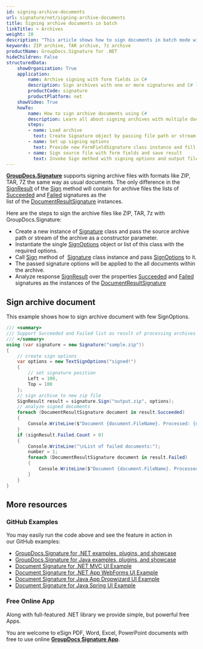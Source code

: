 ```yaml
---
id: signing-archive-documents
url: signature/net/signing-archive-documents
title: Signing archive documents in batch
linkTitle: ✎ Archives
weight: 20
description: "This article shows how to sign documents in batch mode within the archive files with one or multiple electronic signatures"
keywords: ZIP archive, TAR archive, 7z archive
productName: GroupDocs.Signature for .NET
hideChildren: False
structuredData:
    showOrganization: True
    application:    
        name: Archive signing with form fields in C#    
        description: Sign archives with one or more signatures and C# language by GroupDocs.Signature for .NET APIs
        productCode: signature
        productPlatform: net 
    showVideo: True
    howTo:
        name: How to sign archive documents using C# 
        description: Learn all about signing archives with multiple documents in C#
        steps:
        - name: Load archive 
          text: Create Signature object by passing file path or stream as a constructor parameter.
        - name: Set up signing options 
          text: Provide new FormFieldSignature class instance and fill all demanded data.
        - name: Sign source file with form fields and save result 
          text: Invoke Sign method with signing options and output file path or stream.
---
```

[**GroupDocs.Signature**](https://products.groupdocs.com/signature/net) supports signing archive files with formats like ZIP, TAR, 7Z the same way as usual documents. The only difference in the [SignResult](https://reference.groupdocs.com/signature/net/groupdocs.signature.domain/signresult/) of the [Sign](https://reference.groupdocs.com/signature/net/groupdocs.signature/signature/sign/) method will contain for archive files the lists of [Succeeded](https://reference.groupdocs.com/signature/net/groupdocs.signature.domain/signresult/succeeded) and [Failed](https://reference.groupdocs.com/signature/net/groupdocs.signature.domain/signresult/failed) signatures as the  
list of the [DocumentResultSignature](https://reference.groupdocs.com/signature/net/groupdocs.signature.domain/documentresultsignature/) instances.

Here are the steps to sign the archive files like ZIP, TAR, 7z with GroupDocs.Signature:

* Create a new instance of [Signature](https://reference.groupdocs.com/signature/net/groupdocs.signature/signature) class and pass the source archive path or stream of the archive as a constructor parameter.
* Instantiate the single [SignOptions](https://reference.groupdocs.com/signature/net/groupdocs.signature.options/signoptions) object or list of this class with the required options.
* Call [Sign](https://reference.groupdocs.com/signature/net/groupdocs.signature/signature/sign/) method of  [Signature](https://reference.groupdocs.com/signature/net/groupdocs.signature/signature) class instance and pass [SignOptions](https://reference.groupdocs.com/signature/net/groupdocs.signature.options/signoptions) to it.
* The passed signature options will be applied to the all documents within the archive.
* Analyze response [SignResult](https://reference.groupdocs.com/signature/net/groupdocs.signature.domain/signresult/) over the properties [Succeeded](https://reference.groupdocs.com/signature/net/groupdocs.signature.domain/signresult/succeeded) and [Failed](https://reference.groupdocs.com/signature/net/groupdocs.signature.domain/signresult/failed) signatures as the instances of the [DocumentResultSignature](https://reference.groupdocs.com/signature/net/groupdocs.signature.domain/documentresultsignature/)

## Sign archive document

This example shows how to sign archive document with few SignOptions.

```csharp
/// <summary>
/// Support Succeeded and Failed list as result of processing archives
/// </summary>
using (var signature = new Signature("sample.zip"))
{
    // create sign options
    var options = new TextSignOptions("signed!")
    {
        // set signature position
        Left = 100,
        Top = 100
    };
    // sign archive to new zip file
    SignResult result = signature.Sign("output.zip", options);
    // analyze signed documents
    foreach (DocumentResultSignature document in result.Succeeded)
    {
        Console.WriteLine($"Document {document.FileName}. Processed: {document.ProcessingTime}, mls");
    }
    if (signResult.Failed.Count > 0)
    {
        Console.WriteLine("\nList of failed documents:");
        number = 1;
        foreach (DocumentResultSignature document in result.Failed)
        {
            Console.WriteLine($"Document {document.FileName}. Processed: {document.ProcessingTime}, mls");
        }
    }
}
```

## More resources

### GitHub Examples

You may easily run the code above and see the feature in action in our GitHub examples:

* [GroupDocs.Signature for .NET examples, plugins, and showcase](https://github.com/groupdocs-signature/GroupDocs.Signature-for-.NET)
* [GroupDocs.Signature for Java examples, plugins, and showcase](https://github.com/groupdocs-signature/GroupDocs.Signature-for-Java)
* [Document Signature for .NET MVC UI Example](https://github.com/groupdocs-signature/GroupDocs.Signature-for-.NET-MVC)
* [Document Signature for .NET App WebForms UI Example](https://github.com/groupdocs-signature/GroupDocs.Signature-for-.NET-WebForms)
* [Document Signature for Java App Dropwizard UI Example](https://github.com/groupdocs-signature/GroupDocs.Signature-for-Java-Dropwizard)
* [Document Signature for Java Spring UI Example](https://github.com/groupdocs-signature/GroupDocs.Signature-for-Java-Spring)

### Free Online App

Along with full-featured .NET library we provide simple, but powerful free Apps.

You are welcome to eSign PDF, Word, Excel, PowerPoint documents with free to use online **[GroupDocs Signature App](https://products.groupdocs.app/signature)**.
